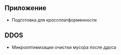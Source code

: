 ## Приложение
 - Подготовка для кроссплатформенности 
## DDOS
 - Микрооптимизации очистки мусора после ддоса